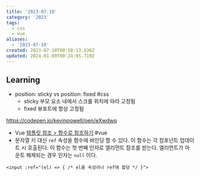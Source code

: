 ```yaml
---
title: '2023-07-10'
category: '2023'
tags:
  - css
  - vue
aliases:
  - '2023-07-10'
created: 2023-07-10T00:58:13.636Z
updated: 2024-01-09T00:24:05.719Z
---
```


## Learning

- position: sticky vs position: fixed #css
  - sticky 부모 요소 내에서 스크롤 위치에 따라 고정됨
  - fixed 뷰포트에 항상 고정됨

https://codepen.io/kevinpowell/pen/eXwdwq

- Vue [템플릿 참조 > 함수로 참조하기](https://ko.vuejs.org/guide/essentials/template-refs.html#function-refs) #vue
- 문자열 키 대신 `ref` 속성을 함수에 바인딩 할 수 있다. 이 함수는 각 컴포넌트 업데이트 시 호출된다. 이 함수는 첫 번째 인자로 엘리먼트 참조를 받는다. 엘리먼트가 마운트 해제되는 경우 인자는 `null` 이다.

```template
<input :ref="(el) => { /* el을 속성이나 ref에 할당 */ }">
```
